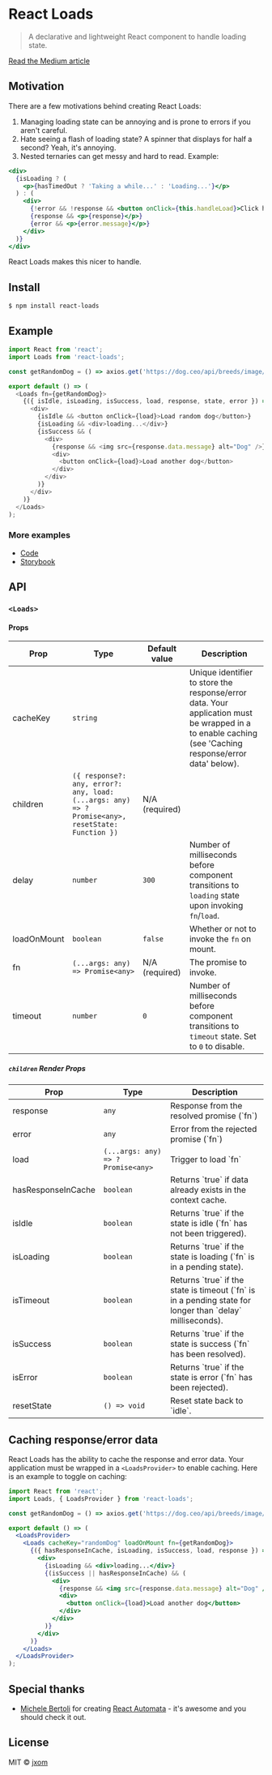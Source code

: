 # React Loads

> A declarative and lightweight React component to handle loading state.

[Read the Medium article](https://medium.com/@jxom/introducing-react-loads-a-simple-react-component-to-handle-loading-response-state-fca9ec460faa)

## Motivation

There are a few motivations behind creating React Loads:

1. Managing loading state can be annoying and is prone to errors if you aren't careful.
2. Hate seeing a flash of loading state? A spinner that displays for half a second? Yeah, it's annoying.
3. Nested ternaries can get messy and hard to read. Example:

```jsx
<div>
  {isLoading ? (
    <p>{hasTimedOut ? 'Taking a while...' : 'Loading...'}</p>
  ) : (
    <div>
      {!error && !response && <button onClick={this.handleLoad}>Click here to load!</button>}
      {response && <p>{response}</p>}
      {error && <p>{error.message}</p>}
    </div>
  )}
</div>
```

React Loads makes this nicer to handle.

## Install

```
$ npm install react-loads
```

## Example

```js
import React from 'react';
import Loads from 'react-loads';

const getRandomDog = () => axios.get('https://dog.ceo/api/breeds/image/random');

export default () => (
  <Loads fn={getRandomDog}>
    {({ isIdle, isLoading, isSuccess, load, response, state, error }) => (
      <div>
        {isIdle && <button onClick={load}>Load random dog</button>}
        {isLoading && <div>loading...</div>}
        {isSuccess && (
          <div>
            {response && <img src={response.data.message} alt="Dog" />}
            <div>
              <button onClick={load}>Load another dog</button>
            </div>
          </div>
        )}
      </div>
    )}
  </Loads>
);
```

### More examples

- [Code](./src/__stories__/index.stories.js)
- [Storybook](https://jxom.github.io/react-loads/)

## API

### `<Loads>`

#### Props

<table>
<thead><tr><th>Prop</th><th>Type</th><th>Default value</th><th>Description</th></tr></thead>
<tbody>
  <tr><td>  cacheKey </td><td><code>string</code></td><td></td> <td>Unique identifier to store the response/error data. Your application must be wrapped in a <code><LoadsProvider></code> to enable caching (see 'Caching response/error data' below).</td></tr>
  <tr><td>  children </td><td><code>({ response?: any, error?: any, load: (...args: any) => ?Promise&lt;any&gt;, resetState: Function })</code></td><td>N/A (required)</td> <td></td></tr>
  <tr><td>  delay </td><td><code>number</code></td><td><code>300</code></td> <td>Number of milliseconds before component transitions to <code>loading</code> state upon invoking <code>fn</code>/<code>load</code>.</td></tr>
  <tr><td>  loadOnMount </td><td><code>boolean</code></td><td><code>false</code></td> <td>Whether or not to invoke the <code>fn</code> on mount.</td></tr>
  <tr><td>  fn </td><td><code>(...args: any) => Promise&lt;any&gt;</code></td><td>N/A (required)</td> <td>The promise to invoke.</td></tr>
  <tr><td>  timeout </td><td><code>number</code></td><td><code>0</code></td> <td>Number of milliseconds before component transitions to <code>timeout</code> state. Set to <code>0</code> to disable.</td></tr>
</tbody>
</table>

##### `children` Render Props

<table>
<thead><tr><th>Prop</th><th>Type</th><th>Description</th></tr></thead>
<tbody>
  <tr><td>  response </td><td><code>any</code></td><td>Response from the resolved promise (`fn`)</td></tr>
  <tr><td>  error </td><td><code>any</code></td><td>Error from the rejected promise (`fn`)</td></tr>
  <tr><td>  load </td><td><code>(...args: any) => ?Promise&lt;any&gt;</code></td><td>Trigger to load `fn`</td></tr>
  <tr><td>  hasResponseInCache </td><td><code>boolean</code></td><td>Returns `true` if data already exists in the context cache.</td></tr>
  <tr><td>  isIdle </td><td><code>boolean</code></td><td>Returns `true` if the state is idle (`fn` has not been triggered).</td></tr>
  <tr><td>  isLoading </td><td><code>boolean</code></td><td>Returns `true` if the state is loading (`fn` is in a pending state).</td></tr>
  <tr><td>  isTimeout </td><td><code>boolean</code></td><td>Returns `true` if the state is timeout (`fn` is in a pending state for longer than `delay` milliseconds).</td></tr>
  <tr><td>  isSuccess </td><td><code>boolean</code></td><td>Returns `true` if the state is success (`fn` has been resolved).</td></tr>
  <tr><td>  isError </td><td><code>boolean</code></td><td>Returns `true` if the state is error (`fn` has been rejected).</td></tr>
  <tr><td>  resetState </td><td><code>() => void</code></td><td>Reset state back to `idle`.</td></tr>
</tbody>
</table>

## Caching response/error data

React Loads has the ability to cache the response and error data. Your application must be wrapped in a `<LoadsProvider>` to enable caching. Here is an example to toggle on caching:

```jsx
import React from 'react';
import Loads, { LoadsProvider } from 'react-loads';

const getRandomDog = () => axios.get('https://dog.ceo/api/breeds/image/random');

export default () => (
  <LoadsProvider>
    <Loads cacheKey="randomDog" loadOnMount fn={getRandomDog}>
      {({ hasResponseInCache, isLoading, isSuccess, load, response }) => (
        <div>
          {isLoading && <div>loading...</div>}
          {(isSuccess || hasResponseInCache) && (
            <div>
              {response && <img src={response.data.message} alt="Dog" />}
              <div>
                <button onClick={load}>Load another dog</button>
              </div>
            </div>
          )}
        </div>
      )}
    </Loads>
  </LoadsProvider>
);
```

## Special thanks

- [Michele Bertoli](https://github.com/MicheleBertoli) for creating [React Automata](https://github.com/MicheleBertoli/react-automata) - it's awesome and you should check it out.

## License

MIT © [jxom](http://jxom.io)
